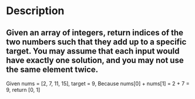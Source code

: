 # Description

Given an array of integers, return indices of the two numbers such that they add up to a specific target.
You may assume that each input would have exactly one solution, and you may not use the same element twice.
--
Given nums = [2, 7, 11, 15], target = 9, Because nums[0] + nums[1] = 2 + 7 = 9, return [0, 1]
